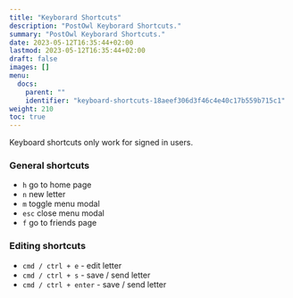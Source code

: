 ```yaml
---
title: "Keyborard Shortcuts"
description: "PostOwl Keyborard Shortcuts."
summary: "PostOwl Keyborard Shortcuts."
date: 2023-05-12T16:35:44+02:00
lastmod: 2023-05-12T16:35:44+02:00
draft: false
images: []
menu:
  docs:
    parent: ""
    identifier: "keyboard-shortcuts-18aeef306d3f46c4e40c17b559b715c1"
weight: 210
toc: true
---
```


Keyboard shortcuts only work for signed in users.

### General shortcuts

- `h` go to home page
- `n` new letter
- `m` toggle menu modal
- `esc` close menu modal
- `f` go to friends page

### Editing shortcuts

- `cmd / ctrl + e` - edit letter
- `cmd / ctrl + s` - save / send letter
- `cmd / ctrl + enter` - save / send letter
